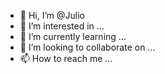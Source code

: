 - 👋 Hi, I’m @Julio
- 👀 I’m interested in ...
- 🌱 I’m currently learning ...
- 💞️ I’m looking to collaborate on ...
- 📫 How to reach me ...

<!---
Julioos/Julioos is a ✨ special ✨ repository because its `README.md` (this file) appears on your GitHub profile.
You can click the Preview link to take a look at your changes.
--->
